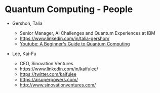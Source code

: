
Quantum Computing - People
====

* Gershon, Talia
  * Senior Manager, AI Challenges and Quantum Experiences at IBM
  * https://www.linkedin.com/in/talia-gershon/
  * [Youtube: A Beginner's Guide to Quantum Computing](https://www.youtube.com/watch?v=S52rxZG-zi0&feature=youtu.be)

* Lee, Kai-Fu
  * CEO, Sinovation Ventures
  * https://www.linkedin.com/in/kaifulee/
  * https://twitter.com/kaifulee
  * https://aisuperpowers.com/
  * http://www.sinovationventures.com/


